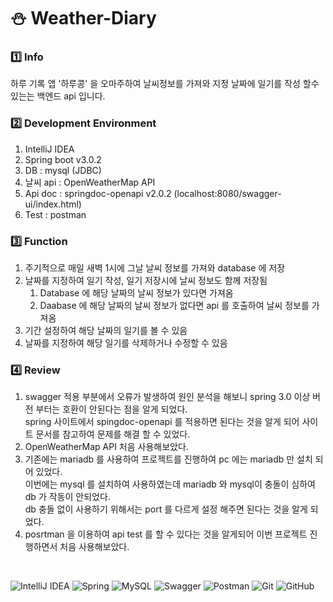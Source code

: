 # ⛄️ Weather-Diary

### 1️⃣ Info
하루 기록 앱 '하루콩' 을 오마주하여 날씨정보를 가져와 지정 날짜에 일기를 작성 할수 있는는 백엔드 api 입니다.

### 2️⃣ Development Environment
1. IntelliJ IDEA
2. Spring boot v3.0.2
3. DB : mysql (JDBC)
4. 날씨 api : OpenWeatherMap API
5. Api doc : springdoc-openapi v2.0.2 (localhost:8080/swagger-ui/index.html)
6. Test : postman

### 3️⃣ Function
1. 주기적으로 매일 새벽 1시에 그날 날씨 정보를 가져와 database 에 저장
2. 날짜를 지정하여 일기 작성, 일기 저장시에 날씨 정보도 함께 저장됨
    1. Database 에 해당 날짜의 날씨 정보가 있다면 가져옴
    2. Daabase 에 해당 날짜의 날씨 정보가 없다면 api 를 호출하여 날씨 정보를 가져옴
3. 기간 설정하여 해당 날짜의 일기를 볼 수 있음
4. 날짜를 지정하여 해당 일기를 삭제하거나 수정할 수 있음

### 4️⃣ Review
1. swagger 적용 부분에서 오류가 발생하여 원인 분석을 해보니 spring 3.0 이상 버전 부터는 호환이 안된다는 점을 알게 되었다.   
spring 사이트에서 spingdoc-openapi 를 적용하면 된다는 것을 알게 되어 사이트 문서를 참고하여 문제를 해결 할 수 있었다.
2. OpenWeatherMap API 처음 사용해보았다.
3. 기존에는 mariadb 를 사용하여 프로젝트를 진행하여 pc 에는 mariadb 만 설치 되어 있었다.     
이번에는 mysql 를 설치하여 사용하였는데 mariadb 와 mysql이 충돌이 심하여 db 가 작동이 안되었다.     
db 충돌 없이 사용하기 위해서는 port 를 다르게 설정 해주면 된다는 것을 알게 되었다.
4. posrtman 을 이용하여 api test 를 할 수 있다는 것을 알게되어 이번 프로젝트 진행하면서 처음 사용해보았다.     

<br>

![IntelliJ IDEA](https://img.shields.io/badge/IntelliJIDEA-000000.svg?style=for-the-badge&logo=intellij-idea&logoColor=white)
![Spring](https://img.shields.io/badge/spring-%236DB33F.svg?style=for-the-badge&logo=spring&logoColor=white)
![MySQL](https://img.shields.io/badge/mysql-%2300f.svg?style=for-the-badge&logo=mysql&logoColor=white)
![Swagger](https://img.shields.io/badge/-Swagger-%23Clojure?style=for-the-badge&logo=swagger&logoColor=white)
![Postman](https://img.shields.io/badge/Postman-FF6C37?style=for-the-badge&logo=postman&logoColor=white)
![Git](https://img.shields.io/badge/git-%23F05033.svg?style=for-the-badge&logo=git&logoColor=white)
![GitHub](https://img.shields.io/badge/github-%23121011.svg?style=for-the-badge&logo=github&logoColor=white)
